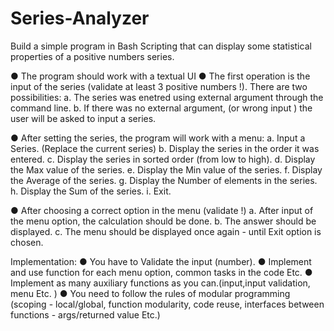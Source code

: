 # Series-Analyzer
Build a simple program in Bash Scripting that can display some statistical properties of a positive numbers series.

● The program should work with a textual UI
● The first operation is the input of the series (validate at least 3 positive numbers !). There are two possibilities:
  a. The series was enetred using external argument through the command line.
  b. If there was no external argument, (or wrong input ) the user will be asked to input a series.

● After setting the series, the program will work with a menu:
  a. Input a Series. (Replace the current series)
  b. Display the series in the order it was entered.
  c. Display the series in sorted order (from low to high).
  d. Display the Max value of the series.
  e. Display the Min value of the series.
  f. Display the Average of the series.
  g. Display the Number of elements in the series.
  h. Display the Sum of the series.
  i. Exit.
  
● After choosing a correct option in the menu (validate !) a. After input of the menu option, the calculation should be done. b. The answer should be displayed. c. The menu should be displayed once again - until Exit option is chosen.

Implementation:
● You have to Validate the input (number). 
● Implement and use function for each menu option, common tasks in the code Etc. 
● Implement as many auxiliary functions as you can.(input,input validation, menu Etc. ) 
● You need to follow the rules of modular programming (scoping - local/global, function modularity, code reuse, interfaces between functions - args/returned value Etc.)
